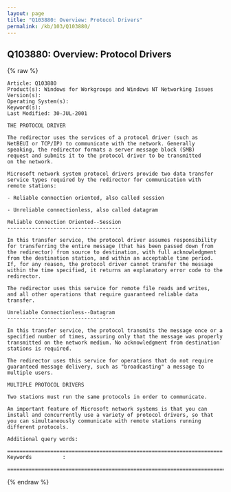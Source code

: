 ```yaml
---
layout: page
title: "Q103880: Overview: Protocol Drivers"
permalink: /kb/103/Q103880/
---
```


## Q103880: Overview: Protocol Drivers

{% raw %}

	Article: Q103880
	Product(s): Windows for Workgroups and Windows NT Networking Issues
	Version(s): 
	Operating System(s): 
	Keyword(s): 
	Last Modified: 30-JUL-2001
	
	THE PROTOCOL DRIVER
	
	The redirector uses the services of a protocol driver (such as
	NetBEUI or TCP/IP) to communicate with the network. Generally
	speaking, the redirector formats a server message block (SMB)
	request and submits it to the protocol driver to be transmitted
	on the network.
	
	Microsoft network system protocol drivers provide two data transfer
	service types required by the redirector for communication with
	remote stations:
	
	- Reliable connection oriented, also called session
	
	- Unreliable connectionless, also called datagram
	
	Reliable Connection Oriented--Session
	-------------------------------------
	
	In this transfer service, the protocol driver assumes responsibility
	for transferring the entire message (that has been passed down from
	the redirector) from source to destination, with full acknowledgment
	from the destination station, and within an acceptable time period.
	If, for any reason, the protocol driver cannot transfer the message
	within the time specified, it returns an explanatory error code to the
	redirector.
	
	The redirector uses this service for remote file reads and writes,
	and all other operations that require guaranteed reliable data
	transfer.
	
	Unreliable Connectionless--Datagram
	-----------------------------------
	
	In this transfer service, the protocol transmits the message once or a
	specified number of times, assuring only that the message was properly
	transmitted on the network medium. No acknowledgment from destination
	stations is required.
	
	The redirector uses this service for operations that do not require
	guaranteed message delivery, such as "broadcasting" a message to
	multiple users.
	
	MULTIPLE PROTOCOL DRIVERS
	
	Two stations must run the same protocols in order to communicate.
	
	An important feature of Microsoft network systems is that you can
	install and concurrently use a variety of protocol drivers, so that
	you can simultaneously communicate with remote stations running
	different protocols.
	
	Additional query words:
	
	======================================================================
	Keywords          :  
	
	=============================================================================
	

{% endraw %}
